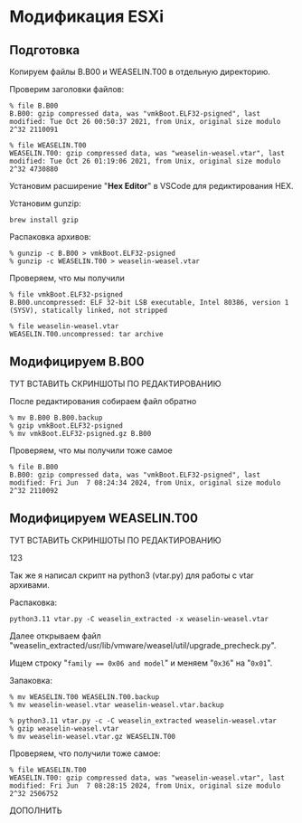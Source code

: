 # Модификация ESXi

## Подготовка

Копируем файлы B.B00 и WEASELIN.T00 в отдельную директорию.

Проверим заголовки файлов:

```
% file B.B00
B.B00: gzip compressed data, was "vmkBoot.ELF32-psigned", last modified: Tue Oct 26 00:50:37 2021, from Unix, original size modulo 2^32 2110091

% file WEASELIN.T00
WEASELIN.T00: gzip compressed data, was "weaselin-weasel.vtar", last modified: Tue Oct 26 01:19:06 2021, from Unix, original size modulo 2^32 4730880
```

Установим расширение "**Hex Editor**" в VSCode для редиктирования HEX.

Установим gunzip:

```
brew install gzip
```

Распаковка архивов:

```
% gunzip -c B.B00 > vmkBoot.ELF32-psigned
% gunzip -c WEASELIN.T00 > weaselin-weasel.vtar
```

Проверяем, что мы получили

```
% file vmkBoot.ELF32-psigned
B.B00.uncompressed: ELF 32-bit LSB executable, Intel 80386, version 1 (SYSV), statically linked, not stripped

% file weaselin-weasel.vtar
WEASELIN.T00.uncompressed: tar archive
```

## Модифицируем B.B00

ТУТ ВСТАВИТЬ СКРИНШОТЫ ПО РЕДАКТИРОВАНИЮ

После редактирования собираем файл обратно

```
% mv B.B00 B.B00.backup
% gzip vmkBoot.ELF32-psigned
% mv vmkBoot.ELF32-psigned.gz B.B00
```

Проверяем, что мы получили тоже самое

```
% file B.B00
B.B00: gzip compressed data, was "vmkBoot.ELF32-psigned", last modified: Fri Jun  7 08:24:34 2024, from Unix, original size modulo 2^32 2110092
```

## Модифицируем WEASELIN.T00

ТУТ ВСТАВИТЬ СКРИНШОТЫ ПО РЕДАКТИРОВАНИЮ

123

Так же я написал скрипт на python3 (vtar.py) для работы с vtar архивами.

Распаковка:

```
python3.11 vtar.py -C weaselin_extracted -x weaselin-weasel.vtar
```

Далее открываем файл "weaselin_extracted/usr/lib/vmware/weasel/util/upgrade_precheck.py".

Ищем строку "`family == 0x06 and model`" и меняем "`0x36`" на "`0x01`".

Запаковка:

```
% mv WEASELIN.T00 WEASELIN.T00.backup
% mv weaselin-weasel.vtar weaselin-weasel.vtar.backup

% python3.11 vtar.py -c -C weaselin_extracted weaselin-weasel.vtar
% gzip weaselin-weasel.vtar
% mv weaselin-weasel.vtar.gz WEASELIN.T00
```

Проверяем, что получили тоже самое:

```
% file WEASELIN.T00
WEASELIN.T00: gzip compressed data, was "weaselin-weasel.vtar", last modified: Fri Jun  7 08:28:15 2024, from Unix, original size modulo 2^32 2506752
```

ДОПОЛНИТЬ
